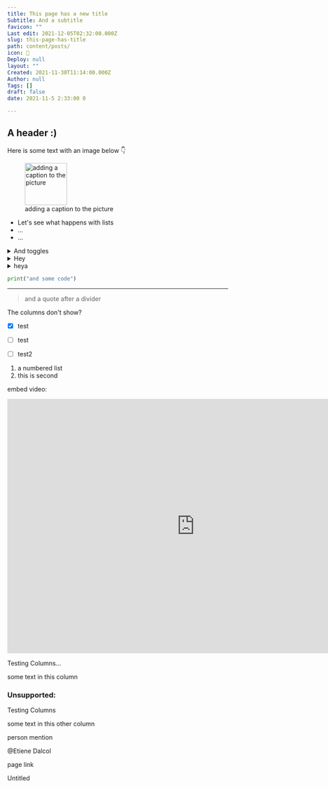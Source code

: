 ```yaml
---
title: This page has a new title
Subtitle: And a subtitle
favicon: ""
Last edit: 2021-12-05T02:32:00.000Z
slug: this-page-has-title
path: content/posts/
icon: 🥰
Deploy: null
layout: ""
Created: 2021-11-30T11:14:00.000Z
Author: null
Tags: []
draft: false
date: 2021-11-5 2:33:00 0

---
```



## A header :) 
Here is some text with an image below 👇



<figure class="image">
<img src="https://s3.us-west-2.amazonaws.com/secure.notion-static.com/dfaf50d5-439f-4e58-933f-0d8982555f6d/21.png?X-Amz-Algorithm=AWS4-HMAC-SHA256&X-Amz-Content-Sha256=UNSIGNED-PAYLOAD&X-Amz-Credential=AKIAT73L2G45EIPT3X45%2F20211205%2Fus-west-2%2Fs3%2Faws4_request&X-Amz-Date=20211205T023303Z&X-Amz-Expires=3600&X-Amz-Signature=3acf8f540abfb61d664e5691ff2c4e42cec7e3d9758f9d41490815ad66517187&X-Amz-SignedHeaders=host&x-id=GetObject" alt="adding a caption to the picture" width="96px">
<figcaption><span style="white-space: pre-wrap;">adding a caption to the picture</span></figcaption>
</figure>

* Let's see what happens with lists
* ...
* ...




<details><summary>And toggles</summary>hey


</details><details><summary>Hey</summary></details><details><summary>heya</summary></details>


```python
print("and some code")
```


---


> and a quote after a divider






The columns don't show?





- [x] test
- [ ] test
- [ ] test2


1. a numbered list
1. this is second


embed video:

<div id="b57737dc-0ccc-46dc-909e-49fd9acdf428">
  <div class="block block--embed ">
  <div style="width: 854px;">
  <div style="position: relative; min-height: 100px; height: 0; padding-bottom: 56.20608899297424%;">
    <iframe src="https://www.youtube.com/embed/PH2tPfJ9ggI?feature=oembed" sandbox="allow-scripts allow-popups allow-forms allow-same-origin" allowfullscreen style="position: absolute; left: 0px; top: 0px; width: 100%; height: 100%; border: none; border-radius: 1px; pointer-events: auto; background-color: rgb(247, 246, 245);"></iframe>
  </div>
</div>
</div>
</div>




Testing Columns...

some text in this column




### Unsupported:
<!-- This block is not supported by Notion API yet. -->
<!-- This block is not supported by Notion API yet. -->
<!-- This block is not supported by Notion API yet. -->
<!-- This block is not supported by Notion API yet. -->

Testing Columns

some text in this other column





person mention

@Etiene Dalcol 

page link

Untitled 



